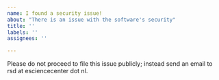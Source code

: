 ```yaml
---
name: I found a security issue!
about: "There is an issue with the software's security"
title: ''
labels: ''
assignees: ''

---
```


Please do not proceed to file this issue publicly; instead send an email to rsd&nbsp;at&nbsp;esciencecenter dot nl.
